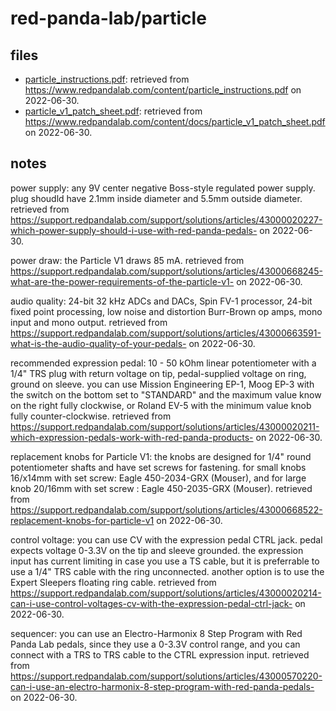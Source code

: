 # red-panda-lab/particle

## files

* [particle_instructions.pdf](./particle_instructions.pdf): retrieved from https://www.redpandalab.com/content/particle_instructions.pdf on 2022-06-30.
* [particle_v1_patch_sheet.pdf](./particle_v1_patch_sheet.pdf): retrieved from https://www.redpandalab.com/content/docs/particle_v1_patch_sheet.pdf on 2022-06-30.

## notes

power supply: any 9V center negative Boss-style regulated power supply. plug shoudld have 2.1mm inside diameter and 5.5mm outside diameter. retrieved from https://support.redpandalab.com/support/solutions/articles/43000020227-which-power-supply-should-i-use-with-red-panda-pedals- on 2022-06-30.

power draw: the Particle V1 draws 85 mA. retrieved from https://support.redpandalab.com/support/solutions/articles/43000668245-what-are-the-power-requirements-of-the-particle-v1- on 2022-06-30.

audio quality: 24-bit 32 kHz ADCs and DACs, Spin FV-1 processor, 24-bit fixed point processing, low noise and distortion Burr-Brown op amps, mono input and mono output. retrieved from https://support.redpandalab.com/support/solutions/articles/43000663591-what-is-the-audio-quality-of-your-pedals- on 2022-06-30.

recommended expression pedal: 10 - 50 kOhm linear potentiometer with a 1/4" TRS plug with return voltage on tip, pedal-supplied voltage on ring, ground on sleeve. you can use Mission Engineering EP-1, Moog EP-3 with the switch on the bottom set to "STANDARD" and the maximum value know on the right fully clockwise, or Roland EV-5 with the minimum value knob fully counter-clockwise. retrieved from https://support.redpandalab.com/support/solutions/articles/43000020211-which-expression-pedals-work-with-red-panda-products- on 2022-06-30.

replacement knobs for Particle V1: the knobs are designed for 1/4" round potentiometer shafts and have set screws for fastening. for small knobs 16/x14mm with set screw: Eagle 450-2034-GRX (Mouser), and for large knob 20/16mm with set screw : Eagle 450-2035-GRX (Mouser). retrieved from https://support.redpandalab.com/support/solutions/articles/43000668522-replacement-knobs-for-particle-v1 on 2022-06-30.

control voltage: you can use CV with the expression pedal CTRL jack. pedal expects voltage 0-3.3V on the tip and sleeve grounded. the expression input has current limiting in case you use a TS cable, but it is preferrable to use a 1/4" TRS cable with the ring unconnected. another option is to use the Expert Sleepers floating ring cable. retrieved from https://support.redpandalab.com/support/solutions/articles/43000020214-can-i-use-control-voltages-cv-with-the-expression-pedal-ctrl-jack- on 2022-06-30.

sequencer: you  can use an Electro-Harmonix 8 Step Program with Red Panda Lab pedals, since they use a 0-3.3V control range, and you can connect with a TRS to TRS cable to the CTRL expression input. retrieved from https://support.redpandalab.com/support/solutions/articles/43000570220-can-i-use-an-electro-harmonix-8-step-program-with-red-panda-pedals- on 2022-06-30.